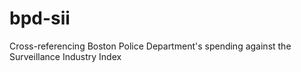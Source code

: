 # bpd-sii
Cross-referencing Boston Police Department's spending against the Surveillance Industry Index
